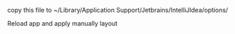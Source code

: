 
copy this file to ~/Library/Application Support/Jetbrains/IntelliJIdea<version>/options/

Reload app and apply manually layout
